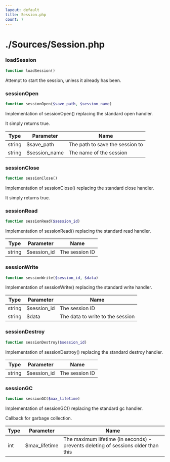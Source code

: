 ```yaml
---
layout: default
title: Session.php
count: 7
---
```


# ./Sources/Session.php

### loadSession

```php
function loadSession()
```
Attempt to start the session, unless it already has been.



### sessionOpen

```php
function sessionOpen($save_path, $session_name)
```
Implementation of sessionOpen() replacing the standard open handler.

It simply returns true.

Type|Parameter|Name
---|---|---
string|$save_path|The path to save the session to
string|$session_name|The name of the session
### sessionClose

```php
function sessionClose()
```
Implementation of sessionClose() replacing the standard close handler.

It simply returns true.

### sessionRead

```php
function sessionRead($session_id)
```
Implementation of sessionRead() replacing the standard read handler.



Type|Parameter|Name
---|---|---
string|$session_id|The session ID
### sessionWrite

```php
function sessionWrite($session_id, $data)
```
Implementation of sessionWrite() replacing the standard write handler.



Type|Parameter|Name
---|---|---
string|$session_id|The session ID
string|$data|The data to write to the session
### sessionDestroy

```php
function sessionDestroy($session_id)
```
Implementation of sessionDestroy() replacing the standard destroy handler.



Type|Parameter|Name
---|---|---
string|$session_id|The session ID
### sessionGC

```php
function sessionGC($max_lifetime)
```
Implementation of sessionGC() replacing the standard gc handler.

Callback for garbage collection.

Type|Parameter|Name
---|---|---
int|$max_lifetime|The maximum lifetime (in seconds) - prevents deleting of sessions older than this
